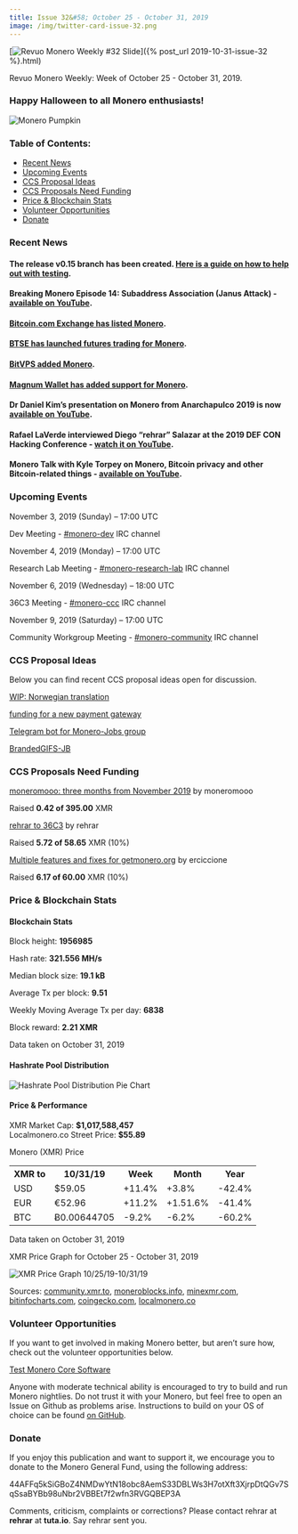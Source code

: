 ```yaml
---
title: Issue 32&#58; October 25 - October 31, 2019
image: /img/twitter-card-issue-32.png
---
```

[<img src="/img/img-issue32.png" alt="Revuo Monero Weekly #32 Slide" class="img-lead">]({% post_url 2019-10-31-issue-32 %}.html)

<p class="text-lead">Revuo Monero Weekly: Week of October 25 - October 31, 2019.</p>
<!--more-->

<h3>Happy Halloween to all Monero enthusiasts!</h3>
<img src="/img/monero-pumpkin-sm.png" alt="Monero Pumpkin">

<h3>Table of Contents:</h3>
<ul class="contents">
    <li><a href="#news">Recent News</a></li>
    <li><a href="#events">Upcoming Events</a></li>
    <li><a href="#ideas">CCS Proposal Ideas</a></li>
    <li><a href="#proposals">CCS Proposals Need Funding</a></li>
    <li><a href="#stats">Price & Blockchain Stats</a></li>
    <li><a href="#volunteer">Volunteer Opportunities</a></li>
    <li><a href="#donate">Donate</a></li>
</ul>

<h3 id="news">Recent News</h3>

<div class="newsbyte">
    <h4>The release v0.15 branch has been created. <a href="https://www.reddit.com/r/Monero/comments/dnf68t/the_release_v015_branch_has_been_created_a_brief/" target="_blank">Here is a guide on how to help out with testing</a>.
    </h4>
</div>

<div class="newsbyte">
    <h4>Breaking Monero Episode 14: Subaddress Association (Janus Attack) - <a href="https://youtu.be/M_IYzzC5Zqk" target="_blank">available on YouTube</a>.
    </h4>
</div>

<div class="newsbyte">
    <h4><a href="https://twitter.com/BitcoinComExch/status/1188790055965528065" target="_blank">Bitcoin.com Exchange has listed Monero</a>.
    </h4>
</div>

<div class="newsbyte">
    <h4><a href="https://twitter.com/BTSEcom/status/1189777190499446785" target="_blank">BTSE has launched futures trading for Monero</a>.
    </h4>
</div>

<div class="newsbyte">
    <h4><a href="https://blog.bitvps.com/bitvps-hidden-service/" target="_blank">BitVPS added Monero</a>.
    </h4>
</div>

<div class="newsbyte">
    <h4><a href="https://twitter.com/Magnum_Wallet/status/1187766178548244480" target="_blank">Magnum Wallet has added support for Monero</a>.
    </h4>
</div>

<div class="newsbyte">
    <h4>Dr Daniel Kim’s presentation on Monero from Anarchapulco 2019 is now <a href="https://youtu.be/BKNK_mM_P0s" target="_blank">available on YouTube</a>.
    </h4>
</div>

<div class="newsbyte">
    <h4>Rafael LaVerde interviewed Diego “rehrar” Salazar at the 2019 DEF CON Hacking Conference - <a href="https://youtu.be/U1eQrtzAuQE" target="_blank">watch it on YouTube</a>.
    </h4>
</div>

<div class="newsbyte">
    <h4>Monero Talk with Kyle Torpey on Monero, Bitcoin privacy and other Bitcoin-related things - <a href="https://youtu.be/2Wec66_mb1c" target="_blank">available on YouTube</a>.
    </h4>
</div>

<h3 id="events">Upcoming Events</h3>

<div class="event">
    <p class="date" markdown="1">November 3, 2019 (Sunday) – 17:00 UTC</p>
    <p markdown="1">Dev Meeting - <a href="irc://chat.freenode.net/#monero-dev" target="_blank">#monero-dev</a> IRC channel</p>
</div>

<div class="event">
    <p class="date" markdown="1">November 4, 2019 (Monday) – 17:00 UTC</p>
    <p markdown="1">Research Lab Meeting - <a href="irc://chat.freenode.net/#monero-research-lab" target="_blank">#monero-research-lab</a> IRC channel</p>
</div>

<div class="event">
    <p class="date" markdown="1">November 6, 2019 (Wednesday) – 18:00 UTC</p>
    <p markdown="1">36C3 Meeting - <a href="irc://chat.freenode.net/#monero-ccc" target="_blank">#monero-ccc</a> IRC channel</p>
</div>

<div class="event">
    <p class="date" markdown="1">November 9, 2019 (Saturday) – 17:00 UTC</p>
    <p markdown="1">Community Workgroup Meeting - <a href="irc://chat.freenode.net/#monero-community" target="_blank">#monero-community</a> IRC channel</p>
</div>

<h3 id="ideas">CCS Proposal Ideas</h3>

<p>Below you can find recent CCS proposal ideas open for discussion.</p>

<div class="proposal">
<p><a href="https://repo.getmonero.org/monero-project/ccs-proposals/merge_requests/102" target="_blank">WIP: Norwegian translation</a></p>
</div>

<div class="proposal">
<p><a href="https://repo.getmonero.org/monero-project/ccs-proposals/merge_requests/97" target="_blank">funding for a new payment gateway</a></p>
</div>

<div class="proposal">
<p><a href="https://repo.getmonero.org/monero-project/ccs-proposals/merge_requests/91" target="_blank">Telegram bot for Monero-Jobs group</a></p>
</div>

<div class="proposal">
<p><a href="https://repo.getmonero.org/monero-project/ccs-proposals/merge_requests/88" target="_blank">BrandedGIFS-JB</a></p>
</div>

<h3 id="proposals">CCS Proposals Need Funding</h3>

<div class="proposal">
    <p><a href="https://ccs.getmonero.org/proposals/mooo-2019-11.html" target="_blank">moneromooo: three months from November 2019</a> by moneromooo</p>
    <p>Raised <b>0.42 of 395.00</b> XMR</p>
</div>

<div class="proposal">
    <p><a href="https://ccs.getmonero.org/proposals/rehrar-36c3-expenses.html" target="_blank">rehrar to 36C3</a> by rehrar</p>
    <p>Raised <b>5.72 of 58.65</b> XMR (10%)</p>
</div>

<div class="proposal">
    <p><a href="https://ccs.getmonero.org/proposals/ErCiccione-weblate.html" target="_blank">Multiple features and fixes for getmonero.org</a> by erciccione</p>
    <p>Raised <b>6.17 of 60.00</b> XMR (10%)</p>
</div>

<h3 id="stats">Price & Blockchain Stats</h3>

<h4 class="stat">Blockchain Stats</h4>

<div class="bcstats">
    <p>Block height: <b>1956985</b></p>
    <p>Hash rate: <b>321.556 MH/s</b></p>
    <p>Median block size: <b>19.1 kB</b></p>
    <p>Average Tx per block: <b>9.51</b></p>
    <p>Weekly Moving Average Tx per day: <b>6838</b></p>
    <p>Block reward: <b>2.21 XMR</b></p>
</div>
<p class="note">Data taken on October 31, 2019</p>

<h4 class="stat">Hashrate Pool Distribution</h4>
<p><img src="/img/hashrate-pool-distribution-1031.png" alt="Hashrate Pool Distribution Pie Chart"/></p>

<h4 class="stat">Price & Performance</h4>

<div class="price-intro">XMR Market Cap: <b>$1,017,588,457</b><br>Localmonero.co Street Price: <b>$55.89</b></div>

<p class="table-title">Monero (XMR) Price</p>
<table class="price-table">
  <tr class="row1">
    <th>XMR to</th>
    <th>10/31/19</th>
    <th>Week</th>
    <th>Month</th>
    <th>Year</th>
  </tr>
  <tr>
    <td data-th="XMR to">USD</td>
    <td data-th="10/31/19">$59.05</td>
    <td data-th="Week" class="green">+11.4%</td>
    <td data-th="Month" class="green">+3.8%</td>
    <td data-th="Year" class="red">-42.4%</td>
  </tr>
  <tr class="row3">
    <td data-th="XMR to">EUR</td>
    <td data-th="10/31/19">€52.96</td>
    <td data-th="Week" class="green">+11.2%</td>
    <td data-th="Month" class="green">+1.51.6%</td>
    <td data-th="Year" class="red">-41.4%</td>
  </tr>
  <tr>
    <td data-th="XMR to">BTC</td>
    <td data-th="10/31/19">Ƀ0.00644705</td>
    <td data-th="Week" class="red">-9.2%</td>
    <td data-th="Month" class="red">-6.2%</td>
    <td data-th="Year" class="red">-60.2%</td>
  </tr>
</table>
<p class="note">Data taken on October 31, 2019</p>

<p class="table-title">XMR Price Graph for October 25 - October 31, 2019</p>

![XMR Price Graph 10/25/19-10/31/19](/img/weekly-chart-1031.png "XMR Price Graph 10/25/19-10/31/19") 

Sources: <a href="https://community.xmr.to/explorer/mainnet/" target="_blank">community.xmr.to</a>, <a href="https://moneroblocks.info/stats/transaction-stats" target="_blank">moneroblocks.info</a>, <a href="https://minexmr.com/pools.html" target="_blank">minexmr.com</a>, <a href="https://bitinfocharts.com/monero/" target="_blank">bitinfocharts.com</a>, <a href="https://www.coingecko.com/" target="_blank">coingecko.com</a>, <a href="https://localmonero.co/" target="_blank">localmonero.co</a>

<h3 id="volunteer">Volunteer Opportunities</h3>

<p>If you want to get involved in making Monero better, but aren’t sure how, check out the volunteer opportunities below.</p>

<div class="newsbyte">
    <p class="date"><a href="https://github.com/monero-project/monero" target="_blank">Test Monero Core Software</a></p>
    <p>Anyone with moderate technical ability is encouraged to try to build and run Monero nightlies. Do not trust it with your Monero, but feel free to open an Issue on Github as problems arise. Instructions to build on your OS of choice can be found <a href="https://github.com/monero-project/monero#compiling-monero-from-source" target="_blank">on GitHub</a>. </p>
</div>

<h3 id="donate">Donate</h3>

<p markdown="1">If you enjoy this publication and want to support it, we encourage you to donate to the Monero General Fund, using the following address:</p>

<p class="address" markdown="1">44AFFq5kSiGBoZ4NMDwYtN18obc8AemS33DBLWs3H7otXft3XjrpDtQGv7SqSsaBYBb98uNbr2VBBEt7f2wfn3RVGQBEP3A</p>

<!--p><a href="monero:44AFFq5kSiGBoZ4NMDwYtN18obc8AemS33DBLWs3H7otXft3XjrpDtQGv7SqSsaBYBb98uNbr2VBBEt7f2wfn3RVGQBEP3A" class="qr"><img src="/img/donate-monero.png"></a></p-->

Comments, criticism, complaints or corrections? Please contact rehrar at **rehrar** at **tuta.io**. Say rehrar sent you.